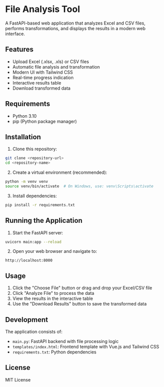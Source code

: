 # File Analysis Tool

A FastAPI-based web application that analyzes Excel and CSV files, performs transformations, and displays the results in a modern web interface.

## Features

- Upload Excel (.xlsx, .xls) or CSV files
- Automatic file analysis and transformation
- Modern UI with Tailwind CSS
- Real-time progress indication
- Interactive results table
- Download transformed data

## Requirements

- Python 3.10
- pip (Python package manager)

## Installation

1. Clone this repository:
```bash
git clone <repository-url>
cd <repository-name>
```

2. Create a virtual environment (recommended):
```bash
python -m venv venv
source venv/bin/activate  # On Windows, use: venv\Scripts\activate
```

3. Install dependencies:
```bash
pip install -r requirements.txt
```

## Running the Application

1. Start the FastAPI server:
```bash
uvicorn main:app --reload
```

2. Open your web browser and navigate to:
```
http://localhost:8000
```

## Usage

1. Click the "Choose File" button or drag and drop your Excel/CSV file
2. Click "Analyze File" to process the data
3. View the results in the interactive table
4. Use the "Download Results" button to save the transformed data

## Development

The application consists of:
- `main.py`: FastAPI backend with file processing logic
- `templates/index.html`: Frontend template with Vue.js and Tailwind CSS
- `requirements.txt`: Python dependencies

## License

MIT License 